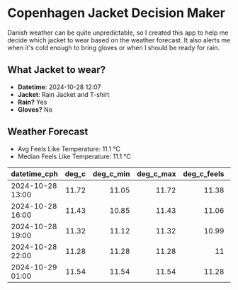 
# Copenhagen Jacket Decision Maker

Danish weather can be quite unpredictable, so I created this app to help me decide which jacket to wear based on the weather forecast. 
It also alerts me when it's cold enough to bring gloves or when I should be ready for rain.

## What Jacket to wear?

- **Datetime**: 2024-10-28 12:07
- **Jacket**: Rain Jacket and T-shirt
- **Rain?** Yes
- **Gloves?** No

## Weather Forecast
- Avg Feels Like Temperature: 11.1 °C
- Median Feels Like Temperature: 11.1 °C

| datetime_cph     |   deg_c |   deg_c_min |   deg_c_max |   deg_c_feels | weather   | wind   | rain   |
|:-----------------|--------:|------------:|------------:|--------------:|:----------|:-------|:-------|
| 2024-10-28 13:00 |   11.72 |       11.05 |       11.72 |         11.38 | Rain      | Low    | Low    |
| 2024-10-28 16:00 |   11.43 |       10.85 |       11.43 |         11.06 | Rain      | Low    | Low    |
| 2024-10-28 19:00 |   11.32 |       11.12 |       11.32 |         10.99 | Rain      | Low    | Low    |
| 2024-10-28 22:00 |   11.28 |       11.28 |       11.28 |         11    | Clouds    | Low    | None   |
| 2024-10-29 01:00 |   11.54 |       11.54 |       11.54 |         11.28 | Clouds    | Low    | None   |
        